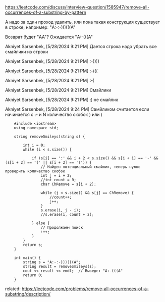 https://leetcode.com/discuss/interview-question/1585947/remove-all-occurrences-of-a-substring-by-pattern  

А надо за один проход удалить, или пока такая конструкция существует в строке, например: 
"A:-:-)))(((A"

Возврат будет "AA"? Ожидается "A:-(((A"   

Akniyet Sarsenbek, [5/28/2024 9:21 PM]
Дается строка надо убрать все смайлики из строки

Akniyet Sarsenbek, [5/28/2024 9:21 PM]
:-))))

Akniyet Sarsenbek, [5/28/2024 9:21 PM]
:-(((

Akniyet Sarsenbek, [5/28/2024 9:21 PM]
:-)

Akniyet Sarsenbek, [5/28/2024 9:21 PM]
Смайлики

Akniyet Sarsenbek, [5/28/2024 9:21 PM]
:) не смайлик

Akniyet Sarsenbek, [5/28/2024 9:24 PM]
Самйликом считается если начинается с :- и N количество скобок ) или (

        #include <iostream>
        using namespace std;
        
        string removeSmileys(string s) {
            
            int i = 0;
            while (i < s.size()) {
                
                if (s[i] == ':' && i + 2 < s.size() && s[i + 1] == '-' && (s[i + 2] == '(' || s[i + 2] == ')')) {
                    // Найден потенциальный смайлик, теперь нужно проверить количество скобок
                    int j = i + 2;
                    //int count = 0;
                    char ChRemove = s[i + 2];
                    
                    while (j < s.size() && s[j] == ChRemove) {
                        //count++;
                        j++;
                    }
                    s.erase(i, j - i);
                    //s.erase(i, count + 2);
                    
                } else {
                    // Продолжаем поиск
                    i++;
                }
            }
            return s;
        }
        
        int main() {
            string s = "A:-:-)))(((A";
            string result = removeSmileys(s);
            cout << result << endl;  // Выведет "A:-(((A"
            return 0;
        }


related: https://leetcode.com/problems/remove-all-occurrences-of-a-substring/description/
